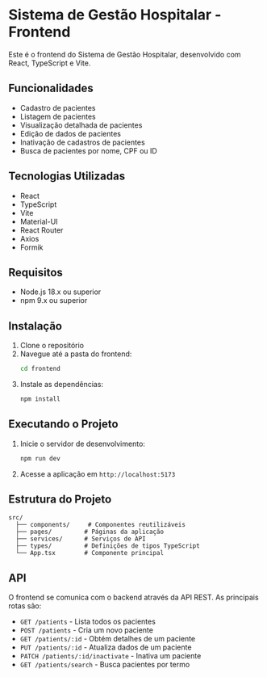 # Sistema de Gestão Hospitalar - Frontend

Este é o frontend do Sistema de Gestão Hospitalar, desenvolvido com React, TypeScript e Vite.

## Funcionalidades

- Cadastro de pacientes
- Listagem de pacientes
- Visualização detalhada de pacientes
- Edição de dados de pacientes
- Inativação de cadastros de pacientes
- Busca de pacientes por nome, CPF ou ID

## Tecnologias Utilizadas

- React
- TypeScript
- Vite
- Material-UI
- React Router
- Axios
- Formik

## Requisitos

- Node.js 18.x ou superior
- npm 9.x ou superior

## Instalação

1. Clone o repositório
2. Navegue até a pasta do frontend:
   ```bash
   cd frontend
   ```
3. Instale as dependências:
   ```bash
   npm install
   ```

## Executando o Projeto

1. Inicie o servidor de desenvolvimento:
   ```bash
   npm run dev
   ```
2. Acesse a aplicação em `http://localhost:5173`

## Estrutura do Projeto

```
src/
  ├── components/     # Componentes reutilizáveis
  ├── pages/         # Páginas da aplicação
  ├── services/      # Serviços de API
  ├── types/         # Definições de tipos TypeScript
  └── App.tsx        # Componente principal
```

## API

O frontend se comunica com o backend através da API REST. As principais rotas são:

- `GET /patients` - Lista todos os pacientes
- `POST /patients` - Cria um novo paciente
- `GET /patients/:id` - Obtém detalhes de um paciente
- `PUT /patients/:id` - Atualiza dados de um paciente
- `PATCH /patients/:id/inactivate` - Inativa um paciente
- `GET /patients/search` - Busca pacientes por termo
